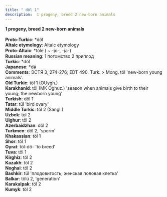 ```yaml
---
title: " döl 1"
description:  1 progeny, breed 2 new-born animals
---
```

<strong> 1 progeny, breed 2 new-born animals</strong><br><br>
<strong>Proto-Turkic</strong>:  *döl<br>
<strong>Altaic etymology</strong>:  Altaic etymology<br>
<strong> Proto-Altaic</strong>:  *tóle ( ~ -i̯o-, -i̯a-)<br>
<strong>Russian meaning</strong>:  1 потомство 2 приплод<br>
<strong>Turkic</strong>:  *döl<br>
<strong>Japanese</strong>:  *dǝ́<br>
<strong>Comments</strong>:  ЭСТЯ 3, 274-276; EDT 490. Turk. > Mong. töl 'new-born young animals'.<br>
<strong>Old Turkic</strong>:  töl 1 (OUygh.)<br>
<strong>Karakhanid</strong>:  töl (MK Oghuz.) 'season when animals give birth to their young; the newborn young'<br>
<strong>Turkish</strong>:  döl 1<br>
<strong>Tatar</strong>:  tül 'bird ovary'<br>
<strong>Middle Turkic</strong>:  töl 2 (Sangl.)<br>
<strong>Uzbek</strong>:  tọl 2<br>
<strong>Uighur</strong>:  töl 2<br>
<strong>Azerbaidzhan</strong>:  döl 2<br>
<strong>Turkmen</strong>:  döl 2, 'sperm'<br>
<strong>Khakassian</strong>:  töl 1<br>
<strong>Shor</strong>:  töl 1<br>
<strong>Oyrat</strong>:  töl-dö- 'to breed'<br>
<strong>Tuva</strong>:  töl 1<br>
<strong>Kirghiz</strong>:  töl 2<br>
<strong>Kazakh</strong>:  töl 2<br>
<strong>Noghai</strong>:  töl 2<br>
<strong>Bashkir</strong>:  tül 'плодовитость; женская половая клетка'<br>
<strong>Balkar</strong>:  tölü 2, 'generation'<br>
<strong>Karakalpak</strong>:  töl 2<br>
<strong>Kumyk</strong>:  töl 2<br>


